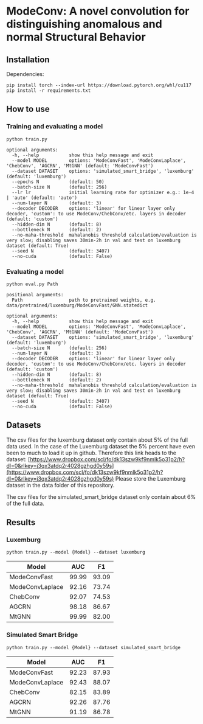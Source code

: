 # ModeConv: A novel convolution for distinguishing anomalous and normal Structural Behavior



## Installation

Dependencies:

```
pip install torch --index-url https://download.pytorch.org/whl/cu117
pip install -r requirements.txt
```

## How to use

### Training and evaluating a model
```
python train.py

optional arguments:
  -h, --help           show this help message and exit
  --model MODEL        options: 'ModeConvFast', 'ModeConvLaplace', 'ChebConv', 'AGCRN', 'MtGNN' (default: 'ModeConvFast')
  --dataset DATASET    options: 'simulated_smart_bridge', 'luxemburg' (default: 'luxemburg')
  --epochs N           (default: 50)
  --batch-size N       (default: 256)
  --lr lr              initial learning rate for optimizer e.g.: 1e-4 | 'auto' (default: 'auto')
  --num-layer N        (default: 3)
  --decoder DECODER    options: 'linear' for linear layer only decoder, 'custom': to use ModeConv/ChebConv/etc. layers in decoder (default: 'custom')
  --hidden-dim N       (default: 8)
  --bottleneck N       (default: 2)
  --no-maha-threshold  mahalanobis threshold calculation/evaluation is very slow; disabling saves 30min-2h in val and test on luxemburg dataset (default: True)
  --seed N             (default: 3407)
  --no-cuda            (default: False)

```

### Evaluating a model
```
python eval.py Path

positional arguments:
  Path                 path to pretrained weights, e.g. data/pretrained/luxemburg/ModeConvFast/GNN.statedict

optional arguments:
  -h, --help           show this help message and exit
  --model MODEL        options: 'ModeConvFast', 'ModeConvLaplace', 'ChebConv', 'AGCRN', 'MtGNN' (default: 'ModeConvFast')
  --dataset DATASET    options: 'simulated_smart_bridge', 'luxemburg' (default: 'luxemburg')
  --batch-size N       (default: 256)
  --num-layer N        (default: 3)
  --decoder DECODER    options: 'linear' for linear layer only decoder, 'custom': to use ModeConv/ChebConv/etc. layers in decoder (default: 'custom')
  --hidden-dim N       (default: 8)
  --bottleneck N       (default: 2)
  --no-maha-threshold  mahalanobis threshold calculation/evaluation is very slow; disabling saves 30min-2h in val and test on luxemburg dataset (default: True)
  --seed N             (default: 3407)
  --no-cuda            (default: False)

```

## Datasets

The csv files for the luxemburg dataset only contain about 5% of the full data used.
In the case of the Luxemburg dataset the 5% percent have even been to much to load it up in github. Therefore this link heads to the dataset: [https://www.dropbox.com/scl/fo/dk13szw9kf9nmlk5o31p2/h?dl=0&rlkey=j3qx3atdq2r4028gzhgd0y59s](https://www.dropbox.com/scl/fo/dk13szw9kf9nmlk5o31p2/h?dl=0&rlkey=j3qx3atdq2r4028gzhgd0y59s)
Please store the Luxemburg dataset in the data folder of this repository.

The csv files for the simulated_smart_bridge dataset only contain about 6% of the full data.

## Results

### Luxemburg

```
python train.py --model {Model} --dataset luxemburg
```

| Model            | AUC   | F1    |
|----------------- |-------|-------|
| ModeConvFast     | 99.99 | 93.09 |
| ModeConvLaplace  | 92.16 | 73.74 |
| ChebConv         | 92.07 | 74.53 |
| AGCRN            | 98.18 | 86.67 |
| MtGNN            | 99.99 | 82.00 |

### Simulated Smart Bridge

```
python train.py --model {Model} --dataset simulated_smart_bridge
```

| Model            | AUC   | F1    |
|----------------- |-------|-------|
| ModeConvFast     | 92.23 | 87.93 |
| ModeConvLaplace  | 92.43 | 88.07 |
| ChebConv         | 82.15 | 83.89 |
| AGCRN            | 92.26 | 87.76 |
| MtGNN            | 91.19 | 86.78 |
